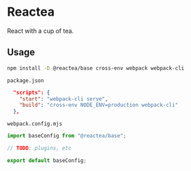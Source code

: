 # Reactea

React with a cup of tea.

## Usage

```sh
npm install -D @reactea/base cross-env webpack webpack-cli
```

`package.json`

```json
  "scripts": {
    "start": "webpack-cli serve",
    "build": "cross-env NODE_ENV=production webpack-cli"
  },
```

`webpack.config.mjs`

```js
import baseConfig from "@reactea/base";

// TODO: plugins, etc

export default baseConfig;
```
